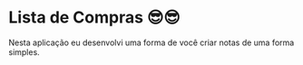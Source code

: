 # Lista de Compras 😎😎

Nesta aplicação eu desenvolvi uma forma de você criar notas de uma forma simples.
